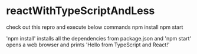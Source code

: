 # reactWithTypeScriptAndLess

check out this repro and execute below commands
npm install
npm start

'npm install' installs all the dependencies from package.json and 'npm start' opens a web browser and prints 'Hello from TypeScript and React!'
